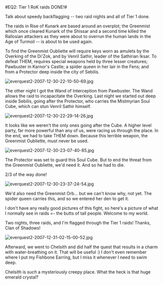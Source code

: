 #EQ2: Tier 1 RoK raids DONE!#

Talk about speedy backflagging -- two raid nights and all of Tier 1 done.

The raids in Rise of Kunark are based around an overplot; the Greenmist which once cleared Kunark of the Shissar and a second time killed the Rallosian attackers as they were about to overrun the human lands in the Age of Turmoil -- is about to be used again.

To find the Greenmist Oubliette will require keys worn as amulets by the Overking of the Di'Zok, and by Venril Sathir, leader of the Sathirian Iksar. To defeat THEM, requires special weapons held by three lesser creatures; Pawbuster in Karnor's Castle; a spider queen in her lair in the Fens; and from a Protector deep inside the city of Sebilis.

![everquest2-2007-12-30-22-10-50-69.jpg](http://westkarana.com/wp-content/uploads/2007/12/everquest2-2007-12-30-22-10-50-69.jpg)

The other night I got the Wand of Interception from Pawbuster. The Wand allows the raid to incapacitate the Overking. Last night we started out deep inside Sebilis, going after the Protector, who carries the Mistmyrian Soul Cube, which can stun Venril Sathir himself.

![everquest2-2007-12-30-22-29-14-26.jpg](http://westkarana.com/wp-content/uploads/2007/12/everquest2-2007-12-30-22-29-14-26.jpg)

It looks like we weren't the only ones going after the Cube. A higher level party, far more powerful than any of us, were racing us through the place. In the end, we had to take THEM down. Because this terrible weapon, the Greenmist Oubliette, must never be used.

![everquest2-2007-12-30-23-07-40-85.jpg](http://westkarana.com/wp-content/uploads/2007/12/everquest2-2007-12-30-23-07-40-85.jpg)

The Protector was set to guard this Soul Cube. But to end the threat from the Greenmist Oubliette, we'd need it. And so he had to die.

2/3 of the way done!

![everquest2-2007-12-30-23-37-24-54.jpg](http://westkarana.com/wp-content/uploads/2007/12/everquest2-2007-12-30-23-37-24-54.jpg)

We'd also need the Greenmist Orb... but we can't know why, not yet. The spider queen carries this, and so we entered her den to get it.

I don't have any really good pictures of this fight, so here's a picture of what I normally see in raids =- the butts of tall people. Welcome to my world.

Two nights, three raids, and I'm flagged through the Tier 1 raids! Thanks, Clan of Shadows!

![everquest2-2007-12-31-02-15-00-52.jpg](http://westkarana.com/wp-content/uploads/2007/12/everquest2-2007-12-31-02-15-00-52.jpg)

Afterward, we went to Chelsith and did half the quest that results in a charm with water-breathing on it. That will be useful :) I don't even remember where I put my Fishbone Earring, but I miss it whenever I need to swim deep.

Chelsith is *such* a mysteriously creepy place. What the heck is that huge emerald crystal?

